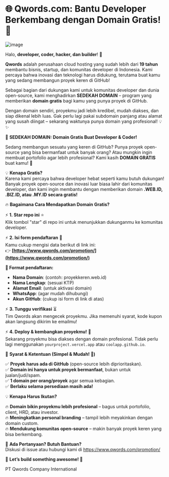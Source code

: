 <h1>🌐 Qwords.com: Bantu Developer Berkembang dengan Domain Gratis! 🚀</h1>
 
 ![image](https://github.com/user-attachments/assets/f4b6d167-707b-49ec-b949-b1644bff07a8)


Halo, **developer, coder, hacker, dan builder**! 👋  

**Qwords** adalah perusahaan cloud hosting yang sudah lebih dari **19 tahun** membantu bisnis, startup, dan komunitas developer di Indonesia. Kami percaya bahwa inovasi dan teknologi harus didukung, terutama buat kamu yang sedang membangun proyek keren di GitHub!  

Sebagai bagian dari dukungan kami untuk komunitas developer dan dunia open-source, kami menghadirkan **SEDEKAH DOMAIN** – program yang memberikan **domain gratis** bagi kamu yang punya proyek di GitHub.  

Dengan domain sendiri, proyekmu jadi lebih kredibel, mudah diakses, dan siap dikenal lebih luas. Gak perlu lagi pakai subdomain panjang atau alamat yang susah diingat – sekarang waktunya punya domain yang profesional! 💡✨  


🚀 **SEDEKAH DOMAIN: Domain Gratis Buat Developer & Coder!**  

Sedang membangun sesuatu yang keren di GitHub? Punya proyek open-source yang bisa bermanfaat untuk banyak orang? Atau mungkin ingin membuat portofolio agar lebih profesional? Kami kasih **DOMAIN GRATIS** buat kamu! 🎉  

💡 **Kenapa Gratis?**  
Karena kami percaya bahwa developer hebat seperti kamu butuh dukungan! Banyak proyek open-source dan inovasi luar biasa lahir dari komunitas developer, dan kami ingin membantu dengan memberikan domain **.WEB.ID, .BIZ.ID, atau .MY.ID secara gratis!**  


🔥 **Bagaimana Cara Mendapatkan Domain Gratis?**  

⚡ **1. Star repo ini** ⭐  
Klik tombol "star" di repo ini untuk menunjukkan dukunganmu ke komunitas developer.  

⚡ **2. Isi form pendaftaran** 📝  
Kamu cukup mengisi data berikut di link ini:  
👉 **[https://www.qwords.com/promotion/](https://www.qwords.com/promotion/)**  

**📌 Format pendaftaran:**  
- **Nama Domain**: (contoh: proyekkeren.web.id)  
- **Nama Lengkap**: (sesuai KTP)  
- **Alamat Email**: (untuk aktivasi domain)  
- **WhatsApp**: (agar mudah dihubungi)  
- **Akun GitHub**: (cukup isi form di link di atas)  

⚡ **3. Tunggu verifikasi** ⏳  
Tim Qwords akan mengecek proyekmu. Jika memenuhi syarat, kode kupon akan langsung dikirim ke emailmu!  

⚡ **4. Deploy & kembangkan proyekmu!** 🚀  
Sekarang proyekmu bisa diakses dengan domain profesional. Tidak perlu lagi menggunakan `yourproject.vercel.app` atau `coolapp.github.io`.  


🎯 **Syarat & Ketentuan (Simpel & Mudah! 🤙)**  

✅ **Proyek harus ada di GitHub** (open-source lebih diprioritaskan).  
✅ **Domain ini hanya untuk proyek bermanfaat**, bukan untuk jualan/judi/spam.  
✅ **1 domain per orang/proyek** agar semua kebagian.  
✅ **Berlaku selama persediaan masih ada!**  


💡 **Kenapa Harus Ikutan?**  

🔥 **Domain bikin proyekmu lebih profesional** – bagus untuk portofolio, client, HRD, atau investor.  
🔥 **Meningkatkan personal branding** – tampil lebih meyakinkan dengan domain custom.  
🔥 **Mendukung komunitas open-source** – makin banyak proyek keren yang bisa berkembang.  


📩 **Ada Pertanyaan? Butuh Bantuan?**  
Diskusi di issue atau hubungi kami di https://www.qwords.com/promotion/

🎯 **Let’s build something awesome! 🚀**


PT Qwords Company International
